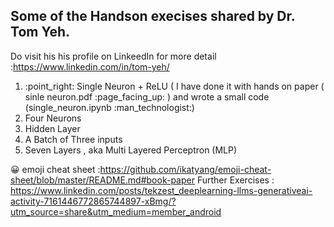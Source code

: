 ## Some of the Handson execises shared by Dr. Tom Yeh.
Do visit his his profile on LinkeedIn for more detail :https://www.linkedin.com/in/tom-yeh/ <br>

 <ol start="1">
  <li>:point_right:  Single Neuron + ReLU ( I have done it with hands on paper ( sinle neuron.pdf :page_facing_up: ) and wrote a small code (single_neuron.ipynb :man_technologist:)</li>
  <li>Four Neurons</li>
  <li>Hidden Layer</li>
  <li>A Batch of Three inputs</li>
  <li>Seven Layers , aka Multi Layered Perceptron  (MLP) </li>
</ol> 



:grinning: emoji cheat sheet :https://github.com/ikatyang/emoji-cheat-sheet/blob/master/README.md#book-paper
Further Exercises : https://www.linkedin.com/posts/tekzest_deeplearning-llms-generativeai-activity-7161446772865744897-xBmg/?utm_source=share&utm_medium=member_android
